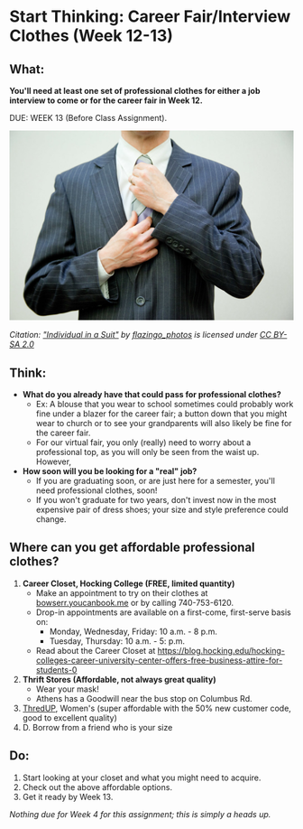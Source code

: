 # Start Thinking: Career Fair/Interview Clothes (Week 12-13)

## What:

**You'll need at least one set of professional clothes for either a job interview to come or for the career fair in Week 12.**

DUE: WEEK 13 (Before Class Assignment).

![Start Thinking Career FairInterview Clothes (Week 12-13) Graphic](/Week%20Four%20-%20Nailing%20the%20Career%20Fair\After%20Class\Start%20Thinking%20-%20Career%20Fair%20&%20Interview%20Clothes%20(Week%2012-13)%20Graphic.jpg)

*Citation: ["Individual in a Suit"](https://www.flickr.com/photos/124247024@N07/13903383668) by [flazingo_photos](https://www.flickr.com/photos/124247024@N07) is licensed under [CC BY-SA 2.0](https://creativecommons.org/licenses/by-sa/2.0/?ref=ccsearch&atype=rich)*

## Think:

- **What do you already have that could pass for professional clothes?**
  - Ex: A blouse that you wear to school sometimes could probably work fine under a blazer for the career fair; a button down that you might wear to church or to see your grandparents will also likely be fine for the career fair.
  - For our virtual fair, you only (really) need to worry about a professional top, as you will only be seen from the waist up. However,
- **How soon will you be looking for a "real" job?**
  - If you are graduating soon, or are just here for a semester, you'll need professional clothes, soon!
  - If you won't graduate for two years, don't invest now in the most expensive pair of dress shoes; your size and style preference could change.

## Where can you get affordable professional clothes?

1. **Career Closet, Hocking College (FREE, limited quantity)**
    - Make an appointment to try on their clothes at [bowserr.youcanbook.me](https://bowserr.youcanbook.me/) or by calling 740-753-6120.
    - Drop-in appointments are available on a first-come, first-serve basis on:
        - Monday, Wednesday, Friday: 10 a.m. - 8 p.m.
        - Tuesday, Thursday: 10 a.m. - 5: p.m.
    - Read about the Career Closet at <https://blog.hocking.edu/hocking-colleges-career-university-center-offers-free-business-attire-for-students-0>
2. **Thrift Stores (Affordable, not always great quality)**  
    - Wear your mask!  
    - Athens has a Goodwill near the bus stop on Columbus Rd.
3. [ThredUP](https://www.thredup.com/), Women's (super affordable with the 50% new customer code, good to excellent quality)
4. D. Borrow from a friend who is your size

## Do:

1. Start looking at your closet and what you might need to acquire.
2. Check out the above affordable options.
3. Get it ready by Week 13.

*Nothing due for Week 4 for this assignment; this is simply a heads up.*

